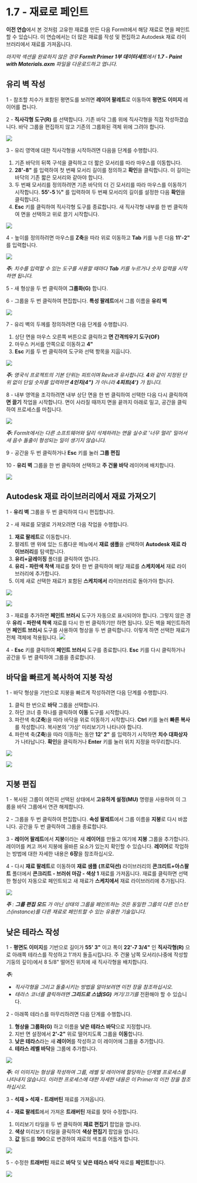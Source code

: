 # 1.7 - 재료로 페인트

**이전 연습**에서 본 것처럼 고유한 재료를 만든 다음 FormIt에서 해당 재료로 면을 페인트할 수 있습니다. 이 연습에서는 더 많은 재료를 작성 및 편집하고 Autodesk 재료 라이브러리에서 재료를 가져옵니다.

_마지막 섹션을 완료하지 않은 경우_ _**FormIt Primer 1부 데이터세트**에서_ _**1.7 - Paint with Materials.axm**_ _파일을 다운로드하고 엽니다._

## **유리 벽 작성**

1 - 참조할 치수가 포함된 평면도를 보려면 **레이어 팔레트**로 이동하여 **평면도 이미지** 레이어를 켭니다.

2 - **직사각형 도구(R)** 를 선택합니다. 기존 바닥 그룹 위에 직사각형을 직접 작성하겠습니다. 바닥 그룹을 편집하지 않고 기존의 그룹화된 객체 위에 그려야 합니다.

![](<../../.gitbook/assets/0 (3).png>)

3 - 유리 영역에 대한 직사각형을 시작하려면 다음을 단계를 수행합니다.

1. 기존 바닥의 뒤쪽 구석을 클릭하고 더 짧은 모서리를 따라 마우스를 이동합니다.
2. **28'-8"** 를 입력하여 첫 번째 모서리 길이를 정의하고 **확인**을 클릭합니다. 이 길이는 바닥의 기존 짧은 모서리와 같아야 합니다.
3. 두 번째 모서리를 정의하려면 기존 바닥의 더 긴 모서리를 따라 마우스를 이동하기 시작합니다. **55'-5 ½"** 를 입력하여 두 번째 모서리의 길이를 설정한 다음 **확인**을 클릭합니다.
4. **Esc** 키를 클릭하여 직사각형 도구를 종료합니다. 새 직사각형 내부를 한 번 클릭하여 면을 선택하고 위로 끌기 시작합니다.

![](<../../.gitbook/assets/1 (3) (1).png>)

4 - 높이를 정의하려면 마우스를 **Z축**을 따라 위로 이동하고 **Tab** 키를 누른 다음 **11'-2"** 를 입력합니다.

![](<../../.gitbook/assets/2 (4) (1).png>)

_**주:**_ _치수를 입력할 수 있는 도구를 사용할 때마다_ _**Tab**_ _키를 누르거나 숫자 입력을 시작하면 됩니다._

5 - 새 형상을 두 번 클릭하여 **그룹화(G)** 합니다.

6 - 그룹을 두 번 클릭하여 편집합니다. **특성 팔레트**에서 그룹 이름을 **유리 벽**

![](<../../.gitbook/assets/3 (3).png>)

7 - 유리 벽의 두께를 정의하려면 다음 단계를 수행합니다.

1. 상단 면을 마우스 오른쪽 버튼으로 클릭하고 **면 간격띄우기 도구(OF)**
2. 마우스 커서를 안쪽으로 이동하고 **4"**
3. **Esc** 키를 두 번 클릭하여 도구와 선택 항목을 지웁니다.

![](<../../.gitbook/assets/4 (17).png>)

​_**주:**_ _영국식 프로젝트의 기본 단위는 피트이며 Revit과 유사합니다._ _**4**와 같이 지정된 단위 없이 단일 숫자를 입력하면_ _**4인치(4”)** 가 아니라_ _**4피트(4’)**_ _가 됩니다._

8 - 내부 영역을 조각하려면 내부 상단 면을 한 번 클릭하여 선택한 다음 다시 클릭하여 **면 끌기** 작업을 시작합니다. 면이 사라질 때까지 면을 끝까지 아래로 밀고, 공간을 클릭하여 프로세스를 마칩니다.

![](<../../.gitbook/assets/5 (12).png>)

_**주:**_ _FormIt에서는 다른 소프트웨어와 달리 삭제하려는 면을 실수로 '너무 멀리' 밀어서 새 음수 돌출이 형성되는 일이 생기지 않습니다._

9 - 공간을 두 번 클릭하거나 **Esc** 키를 눌러 **그룹 편집**

10 - **유리 벽** 그룹을 한 번 클릭하여 선택하고 **주 건물 바닥** 레이어에 배치합니다.

![](<../../.gitbook/assets/6 (13) (1).png>)

## **Autodesk 재료 라이브러리에서 재료 가져오기**

1 - **유리 벽** 그룹을 두 번 클릭하여 다시 편집합니다.

2 - 새 재료를 모델로 가져오려면 다음 작업을 수행합니다.

1. **재료 팔레트**로 이동합니다.
2. 팔레트 맨 위에 있는 드롭다운 메뉴에서 **재료 샘플**을 선택하여 **Autodesk 재료 라이브러리**를 탐색합니다.​
3. **유리+글레이징** 폴더를 클릭하여 엽니다.
4. **유리 - 파란색 착색** 재료를 찾아 한 번 클릭하여 해당 재료를 **스케치에서** 재료 라이브러리에 추가합니다.
5. 이제 새로 선택한 재료가 포함된 **스케치에서** 라이브러리로 돌아가야 합니다.

![](<../../.gitbook/assets/7 (8) (1).png>)

![](<../../.gitbook/assets/8 (8).png>)

3 - 재료를 추가하면 **페인트 브러시** 도구가 자동으로 표시되어야 합니다. 그렇지 않은 경우 **유리 - 파란색 착색** 재료를 다시 한 번 클릭하기만 하면 됩니다. 모든 벽을 페인트하려면 **페인트 브러시** 도구를 사용하여 형상을 두 번 클릭합니다. 이렇게 하면 선택한 재료가 전체 객체에 적용됩니다. ![](<../../.gitbook/assets/9 (1).png>)​

4 - **Esc** 키를 클릭하여 **페인트 브러시** 도구를 종료합니다. **Esc** 키를 다시 클릭하거나 공간을 두 번 클릭하여 그룹을 종료합니다.

## **바닥을 빠르게 복사하여 지붕 작성**

1 - 바닥 형상을 기반으로 지붕을 빠르게 작성하려면 다음 단계를 수행합니다.

1. 클릭 한 번으로 **바닥** 그룹을 선택합니다.
2. 하단 코너 중 하나를 클릭하여 **이동** 도구를 시작합니다.
3. 파란색 축(**Z축**)을 따라 바닥을 위로 이동하기 시작합니다. **Ctrl** 키를 눌러 **빠른 복사**를 작성합니다. 복사본의 '가상' 미리보기가 나타나야 합니다. ​
4. 파란색 축(**Z축**)을 따라 이동하는 동안 **12' 2"** 를 입력하기 시작하면 **치수 대화상자**가 나타납니다. **확인**을 클릭하거나 **Enter** 키를 눌러 위치 지정을 마무리합니다.

![](<../../.gitbook/assets/10 (1).png>)

![](<../../.gitbook/assets/11 (1).png>)

## **지붕 편집**

1 - 복사된 그룹이 여전히 선택된 상태에서 **고유하게 설정(MU)** 명령을 사용하여 이 그룹을 바닥 그룹에서 연관 해제합니다.

2 - 그룹을 두 번 클릭하여 편집합니다. **속성 팔레트**에서 그룹 이름을 **지붕**로 다시 바꿉니다. 공간을 두 번 클릭하여 그룹을 종료합니다.

3 - **레이어 팔레트**에서 **지붕**이라는 새 **레이어**를 만들고 여기에 **지붕** 그룹을 추가합니다. 레이어를 켜고 꺼서 지붕에 올바른 요소가 있는지 확인할 수 있습니다. **레이어**로 작업하는 방법에 대한 자세한 내용은 **6장**을 참조하십시오.

4 - 다시 **재료 팔레트**로 이동하여 **재료 샘플** **(프로덕션)** 라이브러리의 **콘크리트+아스팔트** 폴더에서 **콘크리트 - 브러쉬 마감 - 색상 1** 재료를 가져옵니다. 재료를 클릭하면 선택한 형상이 자동으로 페인트되고 새 재료가 **스케치에서** 재료 라이브러리에 추가됩니다.

![](../../.gitbook/assets/12.jpeg)

_**주**_ _:_ _**그룹 편집 모드**_ _가 아닌 상태의 그룹을 페인트하는 것은 동일한 그룹의 다른 인스턴스(instance)를 다른 재료로 페인트할 수 있는 유용한 기술입니다._

## **낮은 테라스 작성**

1 - **평면도 이미지**를 기반으로 길이가 **55' 3"** 이고 폭이 **22'-7 3/4"** 인 **직사각형(R)** 으로 아래쪽 테라스를 작성하고 1’까지 돌출시킵니다. 주 건물 남쪽 모서리(나중에 작성할 기둥의 깊이)에서 8 5/8" 떨어진 위치에 새 직사각형을 배치합니다.

_**주:**_

* _직사각형을 그리고 돌출시키는 방법을 알아보려면 이전 장을 참조하십시오._
* _테라스 코너를 클릭하려면_ _**그리드로 스냅(SG)**_ _켜기/끄기를_ 전환해야 할 수 있습니다.

2 - 아래쪽 테라스를 마무리하려면 다음 단계를 수행합니다.

1. **형상을 그룹화(G)** 하고 이름을 **낮은 테라스 바닥**으로 지정합니다.
2. 지반 면 설정에서 **2'-2"** 위로 떨어지도록 그룹을 **이동**합니다.
3. **낮은 테라스**라는 새 **레이어**를 작성하고 이 레이어에 그룹을 추가합니다.
4. **테라스 레벨 바닥**을 그룹에 추가합니다.

![](<../../.gitbook/assets/13 (1).png>)

_**주:**_ _이 이미지는 형상을 작성하여 그룹, 레벨 및 레이어에 할당하는 단계별 프로세스를 나타내지 않습니다. 이러한 프로세스에 대한 자세한 내용은 이 Primer의 이전 장을 참조하십시오._

3 - **석재 > 석재 - 트래버틴** 재료를 가져옵니다.

4 - **재료 팔레트**에서 가져온 **트래버틴** 재료를 찾아 수정합니다.

1. 미리보기 타일을 두 번 클릭하여 **재료 편집기** 팝업을 엽니다.
2. **색상** 미리보기 타일을 클릭하여 **색상 편집기** 팝업을 엽니다.
3. **값** 필드를 **190**으로 변경하여 재료의 색조를 어둡게 합니다.

![](<../../.gitbook/assets/14 (2).png>)

5 - 수정한 **트래버틴** 재료로 **바닥** 및 **낮은 테라스 바닥** 재료를 **페인트**합니다.

![](../../.gitbook/assets/15.jpeg)
